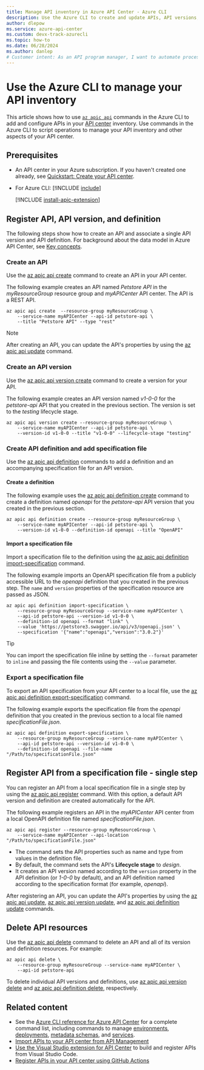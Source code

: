 ```yaml
---
title: Manage API inventory in Azure API Center - Azure CLI
description: Use the Azure CLI to create and update APIs, API versions, and API definitions in your Azure API center.
author: dlepow
ms.service: azure-api-center
ms.custom: devx-track-azurecli
ms.topic: how-to
ms.date: 06/28/2024
ms.author: danlep 
# Customer intent: As an API program manager, I want to automate processes to register and update APIs in my Azure API center.
---
```


# Use the Azure CLI to manage your API inventory

This article shows how to use [`az apic api`](/cli/azure/apic/api) commands in the Azure CLI to add and configure APIs in your [API center](overview.md) inventory. Use commands in the Azure CLI to script operations to manage your API inventory and other aspects of your API center.  

## Prerequisites

* An API center in your Azure subscription. If you haven't created one already, see [Quickstart: Create your API center](set-up-api-center.md).

* For Azure CLI:
    [!INCLUDE [include](~/reusable-content/azure-cli/azure-cli-prepare-your-environment-no-header.md)]

    [!INCLUDE [install-apic-extension](includes/install-apic-extension.md)]

## Register API, API version, and definition

The following steps show how to create an API and associate a single API version and API definition. For background about the data model in Azure API Center, see [Key concepts](key-concepts.md).

### Create an API

Use the [az apic api create](/cli/azure/apic/api#az_apic_api_create) command to create an API in your API center. 

The following example creates an API named *Petstore API* in the *myResourceGroup* resource group and *myAPICenter* API center. The API is a REST API.

```azurecli-interactive
az apic api create  --resource-group myResourceGroup \
    --service-name myAPICenter --api-id petstore-api \
    --title "Petstore API" --type "rest"
```

> [!NOTE]
> After creating an API, you can update the API's properties by using the [az apic api update](/cli/azure/apic/api#az_apic_api_update) command.


### Create an API version

Use the [az apic api version create](/cli/azure/apic/api/version#az_apic_api_version_create) command to create a version for your API. 

The following example creates an API version named *v1-0-0* for the *petstore-api* API that you created in the previous section. The version is set to the *testing* lifecycle stage.

```azurecli-interactive
az apic api version create --resource-group myResourceGroup \
    --service-name myAPICenter --api-id petstore-api \
    --version-id v1-0-0 --title "v1-0-0" --lifecycle-stage "testing"
```

### Create API definition and add specification file 

Use the [az apic api definition](/cli/azure/apic/api/definition) commands to add a definition and an accompanying specification file for an API version.

#### Create a definition

The following example uses the [az apic api definition create](/cli/azure/apic/api/definition#az_apic_api_definition_create) command to create a definition named *openapi* for the *petstore-api* API version that you created in the previous section. 

```azurecli-interactive
az apic api definition create --resource-group myResourceGroup \
    --service-name myAPICenter --api-id petstore-api \
    --version-id v1-0-0 --definition-id openapi --title "OpenAPI"
```

#### Import a specification file

Import a specification file to the definition using the [az apic api definition import-specification](/cli/azure/apic/api/definition#az_apic_api_definition_import_specification) command.

The following example imports an OpenAPI specification file from a publicly accessible URL to the *openapi* definition that you created in the previous step. The `name` and `version` properties of the specification resource are passed as JSON. 


```azurecli-interactive
az apic api definition import-specification \
    --resource-group myResourceGroup --service-name myAPICenter \
    --api-id petstore-api --version-id v1-0-0 \
    --definition-id openapi --format "link" \
    --value 'https://petstore3.swagger.io/api/v3/openapi.json' \
    --specification '{"name":"openapi","version":"3.0.2"}'
```

> [!TIP]
> You can import the specification file inline by setting the `--format` parameter to `inline` and passing the file contents using the `--value` parameter.

### Export a specification file

To export an API specification from your API center to a local file, use the [az apic api definition export-specification](/cli/azure/apic/api/definition#az_apic_api_definition_export_specification) command.

The following example exports the specification file from the *openapi* definition that you created in the previous section to a local file named *specificationFile.json*.

```azurecli-interactive
az apic api definition export-specification \
    --resource-group myResourceGroup --service-name myAPICenter \
    --api-id petstore-api --version-id v1-0-0 \
    --definition-id openapi --file-name "/Path/to/specificationFile.json"
```

## Register API from a specification file - single step

You can register an API from a local specification file in a single step by using the [az apic api register](/cli/azure/apic/api#az-apic-api-register) command. With this option, a default API version and definition are created automatically for the API.

The following example registers an API in the *myAPICenter* API center from a local OpenAPI definition file named *specificationFile.json*.


```azurecli-interactive
az apic api register --resource-group myResourceGroup \
    --service-name myAPICenter --api-location "/Path/to/specificationFile.json"
```

* The command sets the API properties such as name and type from values in the definition file. 
* By default, the command sets the API's **Lifecycle stage** to *design*.
* It creates an API version named according to the `version` property in the API definition (or *1-0-0* by default), and an API definition named according to the specification format (for example, *openapi*).

After registering an API, you can update the API's properties by using the [az apic api update](/cli/azure/apic/api#az_apic_api_update), [az apic api version update](/cli/azure/apic/api/version#az_apic_api_version_update), and [az apic api definition update](/cli/azure/apic/api/definition#az_apic_api_definition_update) commands.

## Delete API resources

Use the [az apic api delete](/cli/azure/apic/api#az_apic_api_delete) command to delete an API and all of its version and definition resources. For example:

```azurecli-interactive
az apic api delete \
    --resource-group myResoureGroup --service-name myAPICenter \
    --api-id petstore-api
```

To delete individual API versions and definitions, use [az apic api version delete](/cli/azure/apic/api/version#az-apic-api-version-delete) and [az apic api definition delete](/cli/azure/apic/api/definition#az-apic-api-definition-delete), respectively.

## Related content

* See the [Azure CLI reference for Azure API Center](/cli/azure/apic) for a complete command list, including commands to manage [environments](/cli/azure/apic/environment), [deployments](/cli/azure/apic/api/deployment), [metadata schemas](/cli/azure/apic/metadata), and [services](/cli/azure/apic).
* [Import APIs to your API center from API Management](import-api-management-apis.md)
* [Use the Visual Studio extension for API Center](build-register-apis-vscode-extension.md) to build and register APIs from Visual Studio Code.
* [Register APIs in your API center using GitHub Actions](register-apis-github-actions.md)
